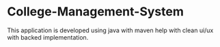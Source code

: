 # College-Management-System
This application is developed using java with maven help with clean ui/ux with backed implementation.
